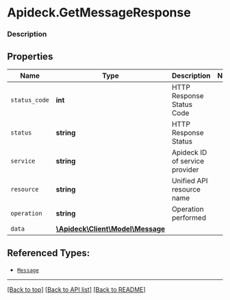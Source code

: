 # Apideck.GetMessageResponse

### Description

## Properties
Name | Type | Description | Notes
------------ | ------------- | ------------- | -------------
`status_code` | **int** | HTTP Response Status Code | 
`status` | **string** | HTTP Response Status | 
`service` | **string** | Apideck ID of service provider | 
`resource` | **string** | Unified API resource name | 
`operation` | **string** | Operation performed | 
`data` | [**\Apideck\Client\Model\Message**](Message.md) |  | 





## Referenced Types:





* [`Message`](Message.md)

---

[[Back to top]](#) [[Back to API list]](../../../../README.md#documentation-for-api-endpoints) [[Back to README]](../../../../README.md)


